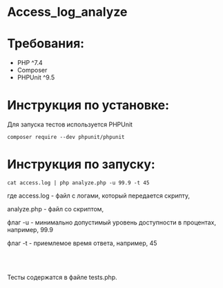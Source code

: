 # Access_log_analyze

<h1>Требования:</h1>

<ul>
<li>PHP ^7.4</li>
<li>Composer</li>
<li>PHPUnit ^9.5 </li>
</ul>

<h1>Инструкция по установке:</h1>

Для запуска тестов используется PHPUnit

`composer require --dev phpunit/phpunit`

<h1>Инструкция по запуску:</h2>

`cat access.log | php analyze.php -u 99.9 -t 45`

<p>где access.log - файл с логами, который передается скрипту,</p> 
<p>analyze.php - файл со скриптом,</p> 
<p>флаг -u - минимально допустимый уровень доступности в процентах, например, 99.9</p> 
<p>флаг -t - приемлемое время ответа, например, 45</p>
<br></br>
<p>Тесты содержатся в файле tests.php.</p>



